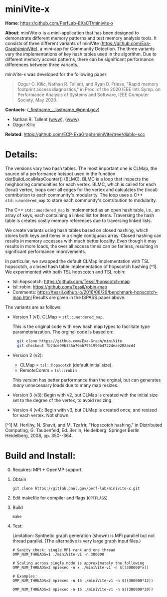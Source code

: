 <!-- -*-Mode: markdown;-*- -->
<!-- $Id$ -->

miniVite-x
=============================================================================

**Home**: https://github.com/PerfLab-EXaCT/minivite-x


**About**: miniVite-x is a mini-application that has been designed to
demonstrate different memory patterns and test memory analysis tools.
It consists of three different variants of miniVite
(https://github.com/Exa-Graph/miniVite), a mini-app for Community
Detection. The three variants vary the implementations of key hash
tables used in the algorithm. Due to different memory access patterns,
there can be significant performance differences between three
variants.

miniVite-x was developed for the following paper:
  > Ozgur O. Kilic, Nathan R. Tallent, and Ryan D. Friese, "Rapid memory footprint access diagnostics," in Proc. of the 2020 IEEE Intl. Symp. on Performance Analysis of Systems and Software, IEEE Computer Society, May 2020.


**Contacts**: (_firstname_._lastname_@pnnl.gov)
  - Nathan R. Tallent ([www](https://hpc.pnnl.gov/people/tallent)), ([www](https://www.pnnl.gov/people/nathan-tallent))
  - Ozgur Kilic


**Related**: https://github.com/ECP-ExaGraph/miniVite/tree/diablo-scc


Details:
=============================================================================

The versions vary two hash tables. The most important one is CLMap,
the source of a performance hotspot used in the function
distBuildLocalMapCounter() (BLMC). BLMC is a loop that inspects the
neighboring communities for each vertex. BLMC, which is called for
each (local) vertex, loops over all edges for the vertex and
calculates the (local) contribution to each community's
modularity. The loop uses a C++ `std::unordered_map` to store each
community's contribution to modularity.

The C++ `std::unordered_map` is implemented as an open hash table,
i.e., an array of keys, each containing a linked list for
items. Traversing the hash table is creates costly memory references
due to traversing linked lists.

We create variants using hash tables based on closed hashing, which
stores both keys and items in a single contiguous array.  Closed
hashing can results in memory accesses with much better locality.
Even though it may results in more loads, the over all access times
can be far less, resulting in significant performance improvements.

In particular, we swapped the default CLMap implementation with TSL
hopscotch, a closed hash table implementation of hopscotch hashing
[^1]. We experimented with both TSL hopscotch and TSL robin:
  - tsl::hopscotch: https://github.com/Tessil/hopscotch-map
  - tsl::robin:     https://github.com/Tessil/robin-map
  - Comments: https://tessil.github.io/2016/08/29/benchmark-hopscotch-map.html
Results are given in the ISPASS paper above.

The variants are as follows.

* Version 1 (v1). CLMap = `stl::unordered_map`.

  This is the original code with new hash map types to facilitate type
  parameteriazation. The orginal code is based on:

  ```sh
    git clone https://github.com/Exa-Graph/miniVite
    git checkout fb73ce99b355a70ab7951990b47224eae208acd4
  ```

* Version 2 (v2):
  - CLMap = `tsl::hopscotch` (default initial size).
  - RemoteComm = `tsl::robin`
  
  This version has better performance than the orginal, but
  can generates *many* unnecessary loads due to many map resizes.

* Version 3 (v3): Begin with v2, but CLMap is created with the initial
  size set to the degree of the vertex, to avoid resizing.

* Version 4 (v4): Begin with v3, but CLMap is created once, and resized for each
  vertex. Not shown.


[^1] M. Herlihy, N. Shavit, and M. Tzafrir, "Hopscotch hashing," in Distributed Computing, G. Taubenfeld, Ed. Berlin, Heidelberg: Springer Berlin Heidelberg, 2008, pp. 350--364.


Build and Install:
=============================================================================

0. Requires: MPI + OpenMP support.

1. Obtain
   ```
   git clone https://gitlab.pnnl.gov/perf-lab/minivite-x.git
   ```

2. Edit makefile for compiler and flags (`OPTFLAGS`)

3. Build
   ```
   make
   ```

4. Test:
  
   Limitation: Synthetic graph generation (shown) is MPI parallel but not thread parallel. (The alternative is very large graph input files.)
  
   ```
   # Sanity check: single MPI rank and one thread
   OMP_NUM_THREADS=1 ./miniVite-v1 -n 300000
   
   # Scaling across single node is approximately the following
   OMP_NUM_THREADS=2 mpiexec -n x ./miniVite-v1 -n $((300000*x))
  
   # Examples:
   OMP_NUM_THREADS=2 mpiexec -n 16 ./miniVite-v1 -n $((300000*12))
  
   OMP_NUM_THREADS=2 mpiexec -n 16 ./miniVite-v1 -n $((300000*20))
   ```
